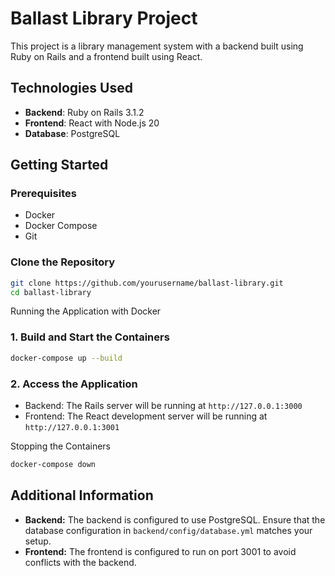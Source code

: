 # Ballast Library Project

This project is a library management system with a backend built using Ruby on Rails and a frontend built using React.

## Technologies Used

- **Backend**: Ruby on Rails 3.1.2
- **Frontend**: React with Node.js 20
- **Database**: PostgreSQL

## Getting Started

### Prerequisites

- Docker
- Docker Compose
- Git

### Clone the Repository

```sh
git clone https://github.com/yourusername/ballast-library.git
cd ballast-library
```

Running the Application with Docker

### 1. Build and Start the Containers

```sh
docker-compose up --build
```

### 2. Access the Application

- Backend: The Rails server will be running at `http://127.0.0.1:3000`
- Frontend: The React development server will be running at `http://127.0.0.1:3001`

Stopping the Containers

```sh
docker-compose down
```

## Additional Information

- **Backend:** The backend is configured to use PostgreSQL. Ensure that the database configuration in `backend/config/database.yml` matches your setup.
- **Frontend:** The frontend is configured to run on port 3001 to avoid conflicts with the backend.
